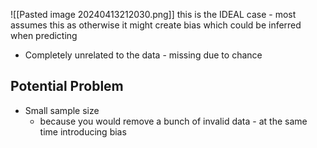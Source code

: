 ![[Pasted image 20240413212030.png]]
this is the IDEAL case - most assumes this as otherwise it might create bias which could be inferred when predicting
- Completely unrelated to the data - missing due to chance

## Potential Problem
- Small sample size 
	- because you would remove a bunch of invalid data - at the same time introducing bias